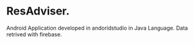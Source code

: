 # **ResAdviser.**
Android Application developed in andoridstudio in Java Language. Data retrived with firebase. 

